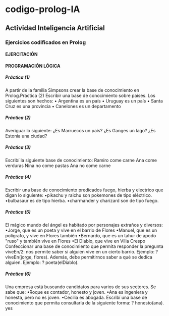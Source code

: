# codigo-prolog-IA
## Actividad Inteligencia Artificial
### Ejercicios codificados en Prolog

#### EJERCITACIÓN
#### PROGRAMACIÓN LÓGICA

##### Práctica (1)
A partir de la familia Simpsons crear la base de conocimiento en Prolog.Práctica (2)
Escribir una base de conocimiento sobre países. Los siguientes son
hechos:
• Argentina es un país
• Uruguay es un país
• Santa Cruz es una provincia
• Canelones es un departamento

##### Práctica (2)
Averiguar lo siguiente:
¿Es Marruecos un país?
¿Es Ganges un lago?
¿Es Estonia una ciudad?

##### Práctica (3)
Escribí la siguiente base de conocimiento:
Ramiro come carne
Ana come verduras
Nina no come pastas
Ana no come carne

##### Práctica (4)
Escribir una base de conocimiento predicados fuego, hierba y electrico que
digan lo siguiente:
•pikachu y raichu son pokemones de tipo eléctrico.
•bulbasaur es de tipo hierba.
•charmander y charizard son de tipo fuego.

##### Práctica (5)
El mágico mundo del ángel es habitado por personajes extraños y diversos:
•Jorge, que es un poeta y vive en el barrio de Flores
•Manuel, que es un polígrafo, y vive en Flores también
•Bernardo, que es un tahur de apodo "ruso" y también vive en Flores
•El Diablo, que vive en Villa Crespo
Confeccionar una base de conocimiento que permita responder la pregunta viveEn/2: nos permite saber
si alguien vive en un cierto barrio. Ejemplo:
? viveEn(jorge, flores).
Además, debe permitirnos saber a qué se dedica alguien. Ejemplo:
? poeta(elDiablo).

##### Práctica (6)
Una empresa está buscando candidatos para varios de sus sectores.
Se sabe que:
•Roque es contador, honesto y joven.
•Ana es ingeniera y honesta, pero no es joven.
•Cecilia es abogada.
Escribí una base de conocimiento que permita consultarla de la siguiente
forma:
? honesto(ana). yes
